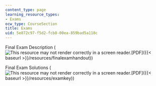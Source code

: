 ```yaml
---
content_type: page
learning_resource_types:
- Exams
ocw_type: CourseSection
title: Exams
uid: 5e872c97-f5d2-fcb8-00ea-859bad5a118c
---
```


Final Exam Description (![This resource may not render correctly in a screen reader.](/images/inacessible.gif)[PDF]({{< baseurl >}}/resources/finalexamhandout))

Final Exam Solutions (![This resource may not render correctly in a screen reader.](/images/inacessible.gif)[PDF]({{< baseurl >}}/resources/examkey))